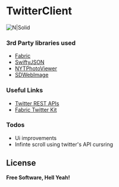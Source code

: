 # TwitterClient

![N|Solid](https://cdn3.iconfinder.com/data/icons/social-icons-5/607/Twitterbird.png)
### 3rd Party libraries used 
* [Fabric] 
* [SwiftyJSON] 
* [NYTPhotoViewer] 
* [SDWebImage] 
### Useful Links
* [Twitter REST APIs]
* [Fabric Twitter Kit]
### Todos
 - Ui improvements
 - Infinte scroll using twitter's API cursring 

License
----
**Free Software, Hell Yeah!**

[//]: # (These are reference links used in the body of this note and get stripped out when the markdown processor does its job. There is no need to format nicely because it shouldn't be seen. Thanks SO - http://stackoverflow.com/questions/4823468/store-comments-in-markdown-syntax)
   [Fabric]: <https://www.fabric.io>
   [SwiftyJSON]: <https://github.com/SwiftyJSON/SwiftyJSON>
   [NYTPhotoViewer]: <https://github.com/NYTimes/NYTPhotoViewer>
   [SDWebImage]: <https://github.com/rs/SDWebImage>
   [Twitter REST APIs]: <https://dev.twitter.com/rest/public>
   [Fabric Twitter Kit]: <https://docs.fabric.io/apple/twitter/show-tweets.html>
 
 
